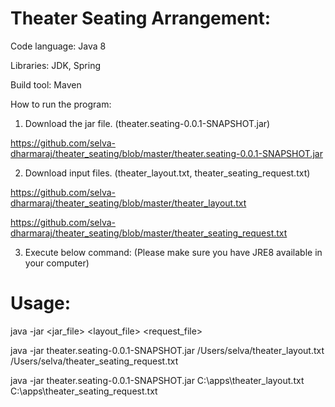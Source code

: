Theater Seating Arrangement:
===========================


Code language: Java 8

Libraries: JDK, Spring

Build tool: Maven


How to run the program:

1. Download the jar file. (theater.seating-0.0.1-SNAPSHOT.jar)

https://github.com/selva-dharmaraj/theater_seating/blob/master/theater.seating-0.0.1-SNAPSHOT.jar

2. Download input files. (theater_layout.txt, theater_seating_request.txt)

https://github.com/selva-dharmaraj/theater_seating/blob/master/theater_layout.txt

https://github.com/selva-dharmaraj/theater_seating/blob/master/theater_seating_request.txt

3. Execute below command: (Please make sure you have JRE8 available in your computer)

Usage: 
========
java -jar <jar_file> <layout_file> <request_file>

java -jar theater.seating-0.0.1-SNAPSHOT.jar /Users/selva/theater_layout.txt /Users/selva/theater_seating_request.txt

java -jar theater.seating-0.0.1-SNAPSHOT.jar C:\apps\theater_layout.txt C:\apps\theater_seating_request.txt
